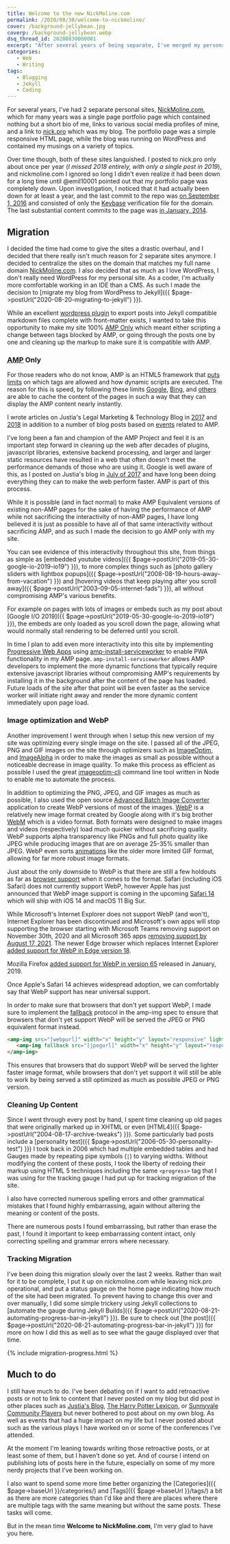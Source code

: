 ```yaml
---
title: Welcome to the new NickMoline.com
permalink: /2020/08/30/welcome-to-nickmoline/
cover: /background-jellybean.jpg
coverp: /background-jellybean.webp
dsq_thread_id: 20200830000001
excerpt: "After several years of being separate, I've merged my personal sites of NickMoline.com and Nick.pro into a single site, and given it a pretty substantial overhaul at the same time."
categories:
   - Web
   - Writing
tags:
   - Blogging
   - Jekyll
   - Coding
---
```

For several years, I've had 2 separate personal sites, [NickMoline.com](https://www.nickmoline.com), which for many years was a single page portfolio page which contained nothing but a short bio of me, links to various social media profiles of mine, and a link to [nick.pro](https://www.nick.pro) which was my blog.  The portfolio page was a simple responsive HTML page, while the blog was running on WordPress and contained my musings on a variety of topics.

Over time though, both of these sites languished.  I posted to nick.pro only about once per year (_I missed 2018 entirely, with only a single post in 2019_), and nickmoline.com I ignored so long I didn't even realize it had been down for a long time until @emil10001 pointed out that my portfolio page was completely down.  Upon investigation, I noticed that it had actually been down for at least a year, and the last commit to the repo was [on September 1, 2016](https://github.com/nickmoline/nickmoline.github.io/commit/c0234b8c9205ada794d70e1a043a40cb16644533) and consisted of only the [Keybase](https://keybase.io/nickmoline) verification file for the domain.  The last substantial content commits to the page was [in January, 2014](https://github.com/nickmoline/nickmoline.github.io/commit/ef5ad46df31bece8aad76f6bbae4e890cdb86d64).

## Migration

I decided the time had come to give the sites a drastic overhaul, and I decided that there really isn't much reason for 2 separate sites anymore.  I decided to centralize the sites on the domain that matches my full name domain [NickMoline.com](https://www.nickmoline.com/).  I also decided that as much as I love WordPress, I don't really need WordPress for my personal site.  As a coder, I'm actually more comfortable working in an IDE than a CMS.  As such I made the decision to [migrate my blog from WordPress to Jekyll]({{ $page->postUrl("2020-08-20-migrating-to-jekyll") }}).

While an excellent [wordpress plugin](https://wordpress.org/plugins/jekyll-exporter/) to export posts into Jekyll compatible markdown files complete with front-matter exists, I wanted to take this opportunity to make my site 100% [AMP Only](https://amp.dev/) which meant either scripting a change between tags blocked by AMP, or going through the posts one by one and cleaning up the markup to make sure it is compatible with AMP.

### <abbr title="Accelerated Mobile Pages">AMP</abbr> Only

For those readers who do not know, AMP is an HTML5 framework that [puts limits](https://amp.dev/about/how-amp-works/) on which tags are allowed and how dynamic scripts are executed.  The reason for this is speed, by following these limits [Google](https://developers.google.com/amp), [Bing](https://blogs.bing.com/Webmaster-Blog/September-2018/Introducing-Bing-AMP-viewer-and-Bing-AMP-cache), and [others](https://blog.cloudflare.com/accelerated-mobile/) are able to cache the content of the pages in such a way that they can display the AMP content nearly instantly.

I wrote articles on Justia's Legal Marketing & Technology Blog in [2017](https://onward.justia.com/2017/02/02/amp-your-law-firm-mobile-site/) and [2018](https://onward.justia.com/2018/02/09/amp-update-get-even-amped-2018/) in addition to a number of blog posts based on [events](https://onward.justia.com/tag/amp-project/) related to AMP.

I've long been a fan and champion of the AMP Project and feel it is an important step forward in cleaning up the web after decades of plugins, javascript libraries, extensive backend processing, and larger and larger static resources have resulted in a web that often doesn't meet the performance demands of those who are using it. Google is well aware of this, as I posted on Justia's blog in [July of 2017](https://onward.justia.com/2017/07/05/page-speed-tips-and-tools/) and have long been doing everything they can to make the web perform faster.  AMP is part of this process.

While it is possible (and in fact normal) to make AMP Equivalent versions of existing non-AMP pages for the sake of having the performance of AMP while not sacrificing the interactivity of non-AMP pages, I have long believed it is just as possible to have all of that same interactivity without sacrificing AMP, and as such I made the decision to go AMP only with my site.

You can see evidence of this interactivity throughout this site, from things as simple as [embedded youtube videos]({{ $page->postUrl("2019-05-30-google-io-2019-io19") }}), to more complex things such as [photo gallery sliders with lightbox popups]({{ $page->postUrl("2008-08-19-hours-away-from-vacation") }}) and [hovering videos that keep playing after you scroll away]({{ $page->postUrl("2003-09-05-internet-fads") }}), all without compromising AMP's various benefits.

For example on pages with lots of images or embeds such as my post about [Google I/O 2019]({{ $page->postUrl("2019-05-30-google-io-2019-io19") }}), the embeds are only loaded as you scroll down the page, allowing what would normally stall rendering to be deferred until you scroll.

In time I plan to add even more interactivity into this site by implementing [Progressive Web Apps](https://web.dev/progressive-web-apps/) using [amp-install-serviceworker](https://amp.dev/documentation/components/amp-install-serviceworker/) to enable PWA functionality in my AMP page.  `amp-install-serviceworker` allows AMP developers to implement the more dynamic functions that typically require extensive javascript libraries without compromising AMP's requirements by installing it in the background after the content of the page has loaded.  Future loads of the site after that point will be even faster as the service worker will initiate right away and render the more dynamic content immediately upon page load.

### Image optimization and WebP
Another improvement I went through when I setup this new version of my site was optimizing every single image on the site.  I passed all of the JPEG, PNG and GIF images on the site through optimizers such as [ImageOptim](http://imageoptim.com/), and [ImageAlpha](http://pngmini.com/) in order to make the images as small as possible without a noticeable decrease in image quality.  To make this process as efficient as possible I used the great [imageoptim-cli](https://www.npmjs.com/package/imageoptim-cli) command line tool written in Node to enable me to automate the process.

In addition to optimizing the PNG, JPEG, and GIF images as much as possible, I also used the open source [Advanced Batch Image Converter](http://abic.sourceforge.net/) application to create WebP versions of most of the images.  [WebP](https://developers.google.com/speed/webp) is a relatively new image format created by Google along with it's big brother [WebM](https://www.webmproject.org/) which is a video format.  Both formats were designed to make images and videos (respectively) load much quicker without sacrificing quality.  WebP supports alpha transparency like PNGs and full photo quality like JPEG while producing images that are on average 25-35% smaller than JPEG.  WebP even sorts [animations](https://developers.google.com/speed/webp/faq#why_should_i_use_animated_webp) like the older more limited GIF format, allowing for far more robust image formats.

Just about the only downside to WebP is that there are still a few holdouts as far as [browser support](https://caniuse.com/#feat=webp) when it comes to the format.  Safari (including iOS Safari) does not currently support WebP, however Apple has just announced that WebP image support is coming in the upcoming [Safari 14](https://www.macrumors.com/2020/06/22/webp-safari-14/) which will ship with iOS 14 and macOS 11 Big Sur.

While Microsoft's Internet Explorer does not support WebP (and won't), Internet Explorer has been discontinued and  Microsoft's own apps will stop supporting the browser starting with Microsoft Teams removing support on November 30th, 2020 and all Microsoft 365 apps [removing support by August 17, 2021](https://techcommunity.microsoft.com/t5/microsoft-365-blog/microsoft-365-apps-say-farewell-to-internet-explorer-11-and/ba-p/1591666).  The newer Edge browser which replaces Internet Explorer [added support for WebP in Edge version 18](https://blogs.windows.com/msedgedev/2018/10/04/edgehtml-18-october-2018-update/).

Mozilla Firefox [added support for WebP in version 65](https://hacks.mozilla.org/2019/01/firefox-65-webp-flexbox-inspector-new-tooling/#:~:text=Media%3A%20Support%20for%20WebP%20and,with%20the%20same%20image%20quality.) released in January, 2019.

Once Apple's Safari 14 achieves widespread adoption, we can comfortably say that WebP support has near universal support.

In order to make sure that browsers that don't yet support WebP, I made sure to implement the [fallback](https://amp.dev/documentation/guides-and-tutorials/develop/style_and_layout/placeholders/) protocol in the amp-img spec to ensure that browsers that don't yet support WebP will be served the JPEG or PNG equivalent format instead.

```html
<amp-img src="[webpurl]" width="x" height="y" layout="responsive" lightbox>
   <amp-img fallback src="[jpegurl]" width="x" height="y" layout="responsive" lightbox></amp-img>
</amp-img>
```

This ensures that browsers that do support WebP will be served the lighter faster image format, while browsers that don't yet support it will still be able to work by being served a still optimized as much as possible JPEG or PNG version.

### Cleaning Up Content
Since I went through every post by hand, I spent time cleaning up old pages that were originally marked up in XHTML or even [HTML4]({{ $page->postUrl("2004-08-17-archive-tweaks") }}).  Some particularly bad posts include a [personality test]({{ $page->postUrl("2006-05-30-personality-test") }}) I took back in 2006 which had multiple embedded tables and had Gauges made by repeating pipe symbols (`|`) to varying widths.  Without modifying the content of these posts, I took the liberty of redoing their markup using HTML 5 techniques including the same `<progress>` tag that I was using for the tracking gauge I had put up for tracking migration of the site.

I also have corrected numerous spelling errors and other grammatical mistakes that I found highly embarrassing, again without altering the meaning or content of the posts.

There are numerous posts I found embarrassing, but rather than erase the past, I found it important to keep embarrassing content intact, only correcting spelling and grammar errors where necessary.

### Tracking Migration
I've been doing this migration slowly over the last 2 weeks.  Rather than wait for it to be complete, I put it up on nickmoline.com while leaving nick.pro operational, and put a status gauge on the home page indicating how much of the site had been migrated.  To prevent having to change this over and over manually, I did some simple trickery using Jekyll collections to [automate the gauge during Jekyll Builds]({{ $page->postUrl("2020-08-21-automating-progress-bar-in-jekyll") }}).  Be sure to check out [the post]({{ $page->postUrl("2020-08-21-automating-progress-bar-in-jekyll") }}) for more on how I did this as well as to see what the gauge displayed over that time.

{% include migration-progress.html %}

## Much to do
I still have much to do.  I've been debating on if I want to add retroactive posts or not to link to content that I never posted on my blog but did post in other places such as [Justia's Blog](https://onward.justia.com/author/nickmoline/), [The Harry Potter Lexicon](https://www.hp-lexicon.org/author/nickmoline/), or [Sunnyvale Community Players](https://sunnyvaleplayers.org/author/nickmoline/) but never bothered to post about on my own blog.  As well as events that had a huge impact on my life but I never posted about such as the various plays I have worked on or some of the conferences I've attended.

At the moment I'm leaning towards writing those retroactive posts, or at least some of them, but I haven't done so yet.  And of course I intend on publishing lots of posts here in the future, especially on some of my more nerdy projects that I've been working on.

I also want to spend some more time better organizing the [Categories]({{ $page->baseUrl }}/categories/) and [Tags]({{ $page->baseUrl }}/tags/) a bit as there are more categories than I'd like and there are places where there are multiple tags with the same meaning but without the same posts.  These tasks will come.

But in the mean time **Welcome to NickMoline.com**, I'm very glad to have you here.
